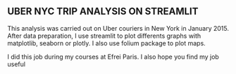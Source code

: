 ## UBER NYC TRIP ANALYSIS ON STREAMLIT
This analysis was carried out on Uber couriers in New York in January 2015.
<br>
After data preparation, I use streamlit to plot differents graphs with matplotlib, seaborn or plotly. 
I also use folium package to plot maps.

I did this job during my courses at Efrei Paris. I also hope you find my job useful 